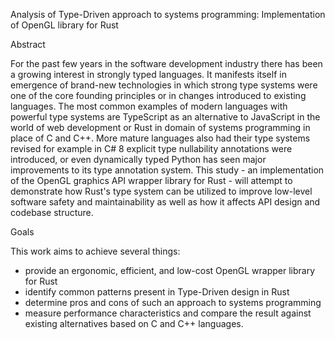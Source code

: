 Analysis of Type-Driven approach to systems programming: Implementation of OpenGL library for Rust

Abstract

For the past few years in the software development industry there has been a growing interest in strongly typed languages. It manifests itself in emergence of brand-new technologies in which strong type systems were one of the core founding principles or in changes introduced to existing languages. The most common examples of modern languages with powerful type systems are TypeScript as an alternative to JavaScript in the world of web development or Rust in domain of systems programming in place of C and C++. More mature languages also had their type systems revised for example in C# 8 explicit type nullability annotations were introduced, or even dynamically typed Python has seen major improvements to its type annotation system.
This study - an implementation of the OpenGL graphics API wrapper library for Rust - will attempt to demonstrate how Rust's type system can be utilized to improve low-level software safety and maintainability as well as how it affects API design and codebase structure.
	
Goals

This work aims to achieve several things:
- provide an ergonomic, efficient, and low-cost OpenGL wrapper library for Rust
- identify common patterns present in Type-Driven design in Rust
- determine pros and cons of such an approach to systems programming
- measure performance characteristics and compare the result against existing alternatives based on C and C++ languages.
